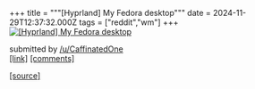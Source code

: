 +++
title = """[Hyprland] My Fedora desktop"""
date = 2024-11-29T12:37:32.000Z
tags = ["reddit","wm"]
+++
[![[Hyprland] My Fedora desktop](https://a.thumbs.redditmedia.com/HqwuIvQN9gS0x5s3acgpvJKOFeSz0lfTaEyOFr3b2_8.jpg "[Hyprland] My Fedora desktop")](https://www.reddit.com/r/unixporn/comments/1h2kvpr/hyprland_my_fedora_desktop/)

submitted by [/u/CaffinatedOne](https://www.reddit.com/user/CaffinatedOne)  
[\[link\]](https://www.reddit.com/gallery/1h2kvpr) [\[comments\]](https://www.reddit.com/r/unixporn/comments/1h2kvpr/hyprland_my_fedora_desktop/)

[[source]](https://www.reddit.com/r/unixporn/comments/1h2kvpr/hyprland_my_fedora_desktop/)
